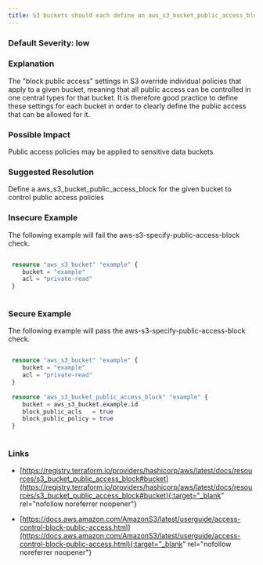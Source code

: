 ```yaml
---
title: S3 buckets should each define an aws_s3_bucket_public_access_block
---
```


### Default Severity: <span class="severity low">low</span>

### Explanation

The "block public access" settings in S3 override individual policies that apply to a given bucket, meaning that all public access can be controlled in one central types for that bucket. It is therefore good practice to define these settings for each bucket in order to clearly define the public access that can be allowed for it.

### Possible Impact
Public access policies may be applied to sensitive data buckets

### Suggested Resolution
Define a aws_s3_bucket_public_access_block for the given bucket to control public access policies


### Insecure Example

The following example will fail the aws-s3-specify-public-access-block check.
```terraform

 resource "aws_s3_bucket" "example" {
 	bucket = "example"
 	acl = "private-read"
 }
 
```



### Secure Example

The following example will pass the aws-s3-specify-public-access-block check.
```terraform

 resource "aws_s3_bucket" "example" {
 	bucket = "example"
 	acl = "private-read"
 }
   
 resource "aws_s3_bucket_public_access_block" "example" {
 	bucket = aws_s3_bucket.example.id
 	block_public_acls   = true
 	block_public_policy = true
 }
 
```



### Links


- [https://registry.terraform.io/providers/hashicorp/aws/latest/docs/resources/s3_bucket_public_access_block#bucket](https://registry.terraform.io/providers/hashicorp/aws/latest/docs/resources/s3_bucket_public_access_block#bucket){:target="_blank" rel="nofollow noreferrer noopener"}

- [https://docs.aws.amazon.com/AmazonS3/latest/userguide/access-control-block-public-access.html](https://docs.aws.amazon.com/AmazonS3/latest/userguide/access-control-block-public-access.html){:target="_blank" rel="nofollow noreferrer noopener"}




